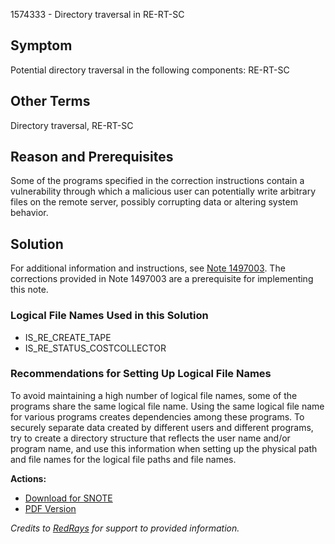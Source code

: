 1574333 - Directory traversal in RE-RT-SC

## Symptom
Potential directory traversal in the following components: RE-RT-SC

## Other Terms
Directory traversal, RE-RT-SC

## Reason and Prerequisites
Some of the programs specified in the correction instructions contain a vulnerability through which a malicious user can potentially write arbitrary files on the remote server, possibly corrupting data or altering system behavior.

## Solution
For additional information and instructions, see [Note 1497003](https://me.sap.com/notes/1497003). The corrections provided in Note 1497003 are a prerequisite for implementing this note.

### Logical File Names Used in this Solution
- IS_RE_CREATE_TAPE
- IS_RE_STATUS_COSTCOLLECTOR

### Recommendations for Setting Up Logical File Names
To avoid maintaining a high number of logical file names, some of the programs share the same logical file name. Using the same logical file name for various programs creates dependencies among these programs. To securely separate data created by different users and different programs, try to create a directory structure that reflects the user name and/or program name, and use this information when setting up the physical path and file names for the logical file paths and file names.

**Actions:**
- [Download for SNOTE](https://notesdownloads.sap.com/note/0040000009340322017)
- [PDF Version](https://userapps.support.sap.com/sap/support/sfm/notes/print/0001574333?language=en-US&token=C360E0B425A263B650895C1F10B5635E)

*Credits to [RedRays](https://redrays.io) for support to provided information.*